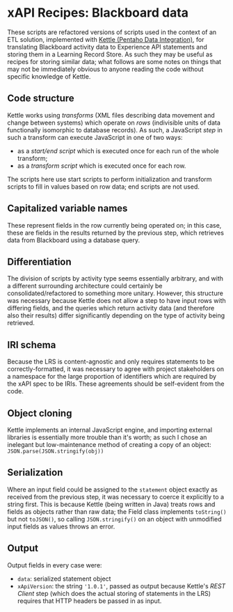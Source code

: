 xAPI Recipes: Blackboard data
=============================

These scripts are refactored versions of scripts used in the context of an ETL solution, implemented with [Kettle (Pentaho Data Integration)](http://community.pentaho.com/projects/data-integration/), for translating Blackboard activity data to Experience API statements and storing them in a Learning Record Store. As such they may be useful as recipes for storing similar data; what follows are some notes on things that may not be immediately obvious to anyone reading the code without specific knowledge of Kettle.

## Code structure

Kettle works using *transforms* (XML files describing data movement and change between systems) which operate on *rows* (indivisible units of data functionally isomorphic to database records). As such, a JavaScript *step* in such a transform can execute JavaScript in one of two ways:

 - as a *start/end script* which is executed once for each run of the whole transform;
 - as a *transform script* which is executed once for each row.

The scripts here use start scripts to perform initialization and transform scripts to fill in values based on row data; end scripts are not used.

## Capitalized variable names

These represent fields in the row currently being operated on; in this case, these are fields in the results returned by the previous step, which retrieves data from Blackboard using a database query.

## Differentiation

The division of scripts by activity type seems essentially arbitrary, and with a different surrounding architecture could certainly be consolidated/refactored to something more unitary. However, this structure was necessary because Kettle does not allow a step to have input rows with differing fields, and the queries which return activity data (and therefore also their results) differ significantly depending on the type of activity being retrieved.

## IRI schema

Because the LRS is content-agnostic and only requires statements to be correctly-formatted, it was necessary to agree with project stakeholders on a namespace for the large proportion of identifiers which are required by the xAPI spec to be IRIs. These agreements should be self-evident from the code.

## Object cloning

Kettle implements an internal JavaScript engine, and importing external libraries is essentially more trouble than it's worth; as such I chose an inelegant but low-maintenance method of creating a copy of an object: `JSON.parse(JSON.stringify(obj))`

## Serialization

Where an input field could be assigned to the `statement` object exactly as received from the previous step, it was necessary to coerce it explicitly to a string first. This is because Kettle (being written in Java) treats rows and fields as objects rather than raw data; the Field class implements `toString()` but not `toJSON()`, so calling `JSON.stringify()` on an object with unmodified input fields as values throws an error.

## Output 

Output fields in every case were:

 - `data`: serialized statement object
 - `xApiVersion`: the string `'1.0.1'`, passed as output because Kettle's *REST Client* step (which does the actual storing of statements in the LRS) requires that HTTP headers be passed in as input.
